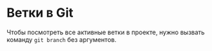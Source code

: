 # Ветки в Git
Чтобы посмотреть все активные ветки в проекте, нужно вызвать команду `git branch` без аргументов.